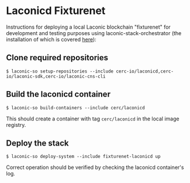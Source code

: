 # Laconicd Fixturenet

Instructions for deploying a local Laconic blockchain "fixturenet" for development and testing purposes using laconic-stack-orchestrator (the installation of which is covered [here](https://github.com/cerc-io/stack-orchestrator#user-mode)):

## Clone required repositories
```
$ laconic-so setup-repositories --include cerc-io/laconicd,cerc-io/laconic-sdk,cerc-io/laconic-cns-cli
```
## Build the laconicd container
```
$ laconic-so build-containers --include cerc/laconicd
```
This should create a container with tag `cerc/laconicd` in the local image registry.
## Deploy the stack
```
$ laconic-so deploy-system --include fixturenet-laconicd up
```
Correct operation should be verified by checking the laconicd container's log.
